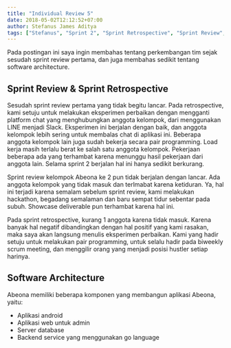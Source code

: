 ```yaml
---
title: "Individual Review 5"
date: 2018-05-02T12:12:52+07:00
author: Stefanus James Aditya
tags: ["Stefanus", "Sprint 2", "Sprint Retrospective", "Sprint Review", "Architecture"]
---
```


Pada postingan ini saya ingin membahas tentang perkembangan tim sejak sesudah sprint review pertama, dan juga membahas sedikit tentang software architecture.

## Sprint Review & Sprint Retrospective

Sesudah sprint review pertama yang tidak begitu lancar. Pada retrospective, kami setuju untuk melakukan eksperimen perbaikan dengan mengganti platform chat yang menghubungkan anggota kelompok, dari menggunakan LINE menjadi Slack. Eksperimen ini berjalan dengan baik, dan anggota kelompok lebih sering untuk membalas chat di aplikasi ini. Beberapa anggota kelompok lain juga sudah bekerja secara pair programming. Load kerja masih terlalu berat ke salah satu anggota kelompok. Pekerjaan beberapa ada yang terhambat karena menunggu hasil pekerjaan dari anggota lain. Selama sprint 2 berjalan hal ini hanya sedikit berkurang.

Sprint review kelompok Abeona ke 2 pun tidak berjalan dengan lancar. Ada anggota kelompok yang tidak masuk dan terlmabat karena ketiduran. Ya, hal ini terjadi karena semalam sebelum sprint review, kami melakukan hackathon, begadang semalaman dan baru sempat tidur sebentar pada subuh. Showcase deliverable pun terhambat karena hal ini.

Pada sprint retrospective, kurang 1 anggota karena tidak masuk. Karena banyak hal negatif dibandingkan dengan hal positif yang kami rasakan, maka saya akan langsung menulis eksperimen perbaikan. Kami yang hadir setuju untuk melakukan pair programming, untuk selalu hadir pada biweekly scrum meeting, dan menggilir orang yang menjadi posisi hustler setiap harinya.

## Software Architecture

Abeona memiliki beberapa komponen yang membangun aplikasi Abeona, yaitu:
- Aplikasi android
- Aplikasi web untuk admin
- Server database
- Backend service yang menggunakan go language